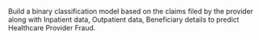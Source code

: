 Build a binary classification model based on the claims filed by the provider along with Inpatient data, Outpatient data, Beneficiary details to predict Healthcare Provider Fraud.
